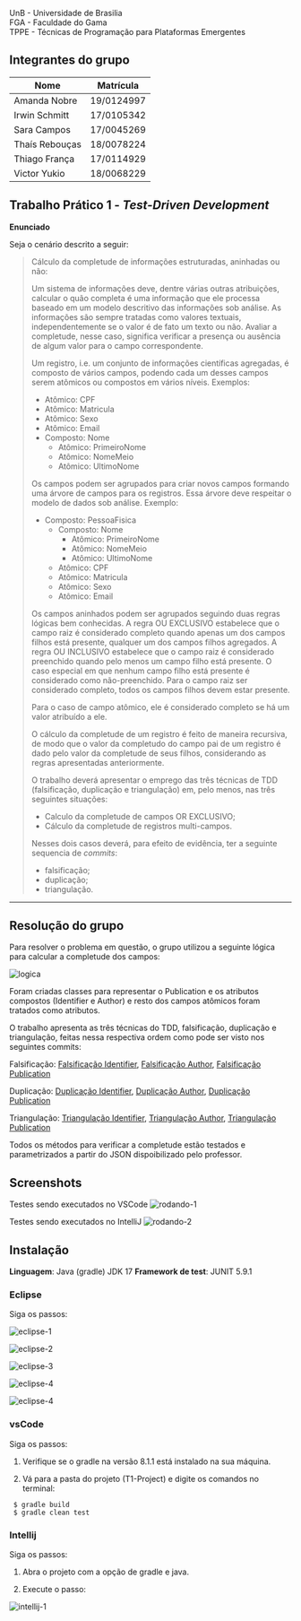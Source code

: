 UnB - Universidade de Brasilia  
FGA - Faculdade do Gama  
TPPE - Técnicas de Programação para Plataformas Emergentes  

## Integrantes do grupo

| Nome | Matrícula |
|--- |--- |
| Amanda Nobre | 19/0124997 |
| Irwin Schmitt | 17/0105342 |
| Sara Campos | 17/0045269 |
| Thaís Rebouças | 18/0078224 |
| Thiago França | 17/0114929 |
| Victor Yukio | 18/0068229 |


## Trabalho Prático 1 - _Test-Driven Development_

**Enunciado** 

Seja o cenário descrito a seguir: 

> Cálculo da completude de informações estruturadas, aninhadas ou não: 
> 
> Um sistema de informações deve, dentre várias outras atribuições, calcular o
> quão completa é uma informação que ele processa baseado em um modelo
> descritivo das informações sob análise. As informações são sempre tratadas
> como valores textuais, independentemente se o valor é de fato um texto ou não.
> Avaliar a completude, nesse caso, significa verificar a presença ou ausência
> de algum valor para o campo correspondente. 
> 
> Um registro, i.e. um conjunto de informações científicas agregadas, é composto
> de vários campos, podendo cada um desses campos serem atômicos ou compostos em
> vários níveis. Exemplos: 
> * Atômico: CPF
> * Atômico: Matricula
> * Atômico: Sexo 
> * Atômico: Email
> * Composto: Nome
>   * Atômico: PrimeiroNome
>   * Atômico: NomeMeio
>   * Atômico: UltimoNome
> 
> Os campos podem ser agrupados para criar novos campos formando uma árvore de
> campos para os registros. Essa árvore deve respeitar o modelo de dados sob
> análise. Exemplo:
> * Composto: PessoaFisica
>   * Composto: Nome
>     * Atômico: PrimeiroNome
>     * Atômico: NomeMeio
>     * Atômico: UltimoNome
>   * Atômico: CPF
>   * Atômico: Matricula
>   * Atômico: Sexo 
>   * Atômico: Email
> 
> Os campos aninhados podem ser agrupados seguindo duas regras lógicas bem
> conhecidas. A regra OU EXCLUSIVO estabelece que o campo raiz é considerado
> completo quando apenas um dos campos filhos está presente, qualquer um dos
> campos filhos agregados. A regra OU INCLUSIVO estabelece que o campo raiz é
> considerado preenchido quando pelo menos um campo filho está presente. O caso
> especial em que nenhum campo filho está presente é considerado como
> não-preenchido. Para o campo raiz ser considerado completo, todos os campos
> filhos devem estar presente. 
> 
> Para o caso de campo atômico, ele é considerado completo se há um valor
> atribuído a ele. 
> 
> O cálculo da completude de um registro é feito de maneira recursiva, de modo
> que o valor da completudo do campo pai de um registro é dado pelo valor da
> completude de seus filhos, considerando as regras apresentadas anteriormente. 
>
>O trabalho deverá apresentar o emprego das três técnicas de TDD (falsificação,
duplicação e triangulação) em, pelo menos, nas três seguintes situações: 
>
> * Calculo da completude de campos OR EXCLUSIVO; 
> * Cálculo da completude de registros multi-campos.
>
> Nesses dois casos deverá, para efeito de evidência, ter a seguinte sequencia de
_commits_:
> * falsificação; 
> * duplicação; 
> * triangulação.
---

## Resolução do grupo

Para resolver o problema em questão, o grupo utilizou a seguinte lógica para calcular a completude dos campos:

![logica](assets/logica.png)

Foram criadas classes para representar o Publication e os atributos compostos (Identifier e Author) e resto dos campos atômicos foram tratados como atributos.

O trabalho apresenta as três técnicas do TDD, falsificação, duplicação e triangulação, feitas nessa respectiva ordem como pode ser visto nos seguintes commits:

Falsificação: [Falsificação Identifier](https://github.com/yukioz/TP1-TPPE-2023.1_TDD_Grupo-TIVAS/commit/731424ba30a19a63390adc9a12b6342c908c48e4), [Falsificação Author](https://github.com/yukioz/TP1-TPPE-2023.1_TDD_Grupo-TIVAS/commit/6c146cb18ae0d45e8fd0613e63ab73e6e94055fa), [Falsificação Publication](https://github.com/yukioz/TP1-TPPE-2023.1_TDD_Grupo-TIVAS/commit/0c1aded8fbd5f96b6323a4a49442619d50be487a)

Duplicação: [Duplicação Identifier](https://github.com/yukioz/TP1-TPPE-2023.1_TDD_Grupo-TIVAS/commit/6b05548cb4206ae32263ea7918e01cc5ee22109f), [Duplicação Author](https://github.com/yukioz/TP1-TPPE-2023.1_TDD_Grupo-TIVAS/commit/b351d84ee5326ed98b895013db2ecce4e82af316), [Duplicação Publication](https://github.com/yukioz/TP1-TPPE-2023.1_TDD_Grupo-TIVAS/commit/4e5c76e2650067372a4f5f381842b1ed5ec6f1fe)

Triangulação: [Triangulação Identifier](https://github.com/yukioz/TP1-TPPE-2023.1_TDD_Grupo-TIVAS/commit/a8c1449947aca456afe7b61792d42e21c8dfd276), [Triangulação Author](https://github.com/yukioz/TP1-TPPE-2023.1_TDD_Grupo-TIVAS/commit/3b7a3f843fa46ad20c323f254d7e88444c26a762), [Triangulação Publication](https://github.com/yukioz/TP1-TPPE-2023.1_TDD_Grupo-TIVAS/commit/dde7478715b911f1a6bb777d64216de6b3edcf5d)

Todos os métodos para verificar a completude estão testados e parametrizados a partir do JSON dispoibilizado pelo professor.

## Screenshots
Testes sendo executados no VSCode
![rodando-1](./assets/rodando.png)

Testes sendo executados no IntelliJ
![rodando-2](./assets/rodando-2.png)

## Instalação 
**Linguagem**: Java (gradle) JDK 17
**Framework de test**: JUNIT 5.9.1

### Eclipse

Siga os passos:

![eclipse-1](./assets/eclipse-1.png)

![eclipse-2](./assets/eclipse-2.png)

![eclipse-3](./assets/eclipse-3.png)

![eclipse-4](./assets/eclipse-4.png)

![eclipse-4](./assets/eclipse-5.png)

### vsCode

Siga os passos:

1) Verifique se o gradle na versão 8.1.1 está instalado na sua máquina.

2) Vá para a pasta do projeto (T1-Project) e digite os comandos no terminal:

```console
 $ gradle build
 $ gradle clean test
```

### Intellij

Siga os passos:

1) Abra o projeto com a opção de gradle e java.

2) Execute o passo:

![intellij-1](./assets/intellij-1.png)

